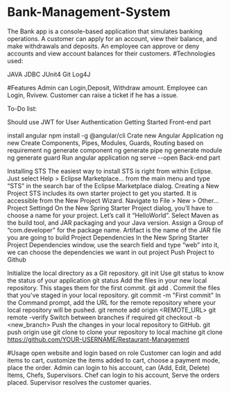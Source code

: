 # Bank-Management-System
The Bank app is a console-based application that simulates banking operations. A customer can apply for an account, view their balance, and make withdrawals and deposits. An employee can approve or deny accounts and view account balances for their customers.
#Technologies used:

JAVA
JDBC
JUnit4
Git
Log4J


#Features
Admin can Login,Deposit, Withdraw amount.
Employee can Login, Rvivew.
Customer can raise a ticket if he has a issue.

To-Do list:

Should use JWT for User Authentication
Getting Started
Front-end part

install angular
npm install -g @angular/cli
Crate new Angular Application
ng new <application-name>
Create Components, Pipes, Modules, Guards, Routing based on requirement
ng generate component <component-name>
ng generate pipe <pipe-name>
ng generate module <module-name>
ng generate guard <your-guard-name>
Run angular application
ng serve --open
Back-end part

  
  
Installing STS
The easiest way to install STS is right from within Eclipse. Just select Help > Eclipse Marketplace… from the main menu and type “STS” in the search bar of the Eclipse Marketplace dialog.
Creating a New Project
STS includes its own starter project to get you started. It is accessible from the New Project Wizard. Navigate to File > New > Other…
Project Settingd
On the New Spring Starter Project dialog, you’ll have to choose a name for your project. Let’s call it “HelloWorld”. Select Maven as the build tool, and JAR packaging and your Java version. Assign a Group of “com.developer” for the package name. Artifact is the name of the JAR file you are going to build
Project Dependencies
In the New Spring Starter Project Dependencies window, use the search field and type “web” into it, we can choose the dependencies we want in out project
Push Project to Github

Initialize the local directory as a Git repository.
git init
Use git status to know the status of your application
git status
Add the files in your new local repository. This stages them for the first commit.
git add .
Commit the files that you've staged in your local repository.
git commit -m "First commit"
In the Command prompt, add the URL for the remote repository where your local repository will be pushed.
git remote add origin <REMOTE_URL>
git remote -verify
Switch between branches if required
git checkout -b <new_branch>
Push the changes in your local repository to GitHub.
git push origin <selected branch>
use git clone to clone your repository to local machine
git clone https://github.com/YOUR-USERNAME/Restaurant-Management
  
  
  
  
#Usage
open website and login based on role
Customer can login and add items to cart, customize the items added to cart, choose a payment mode, place the order.
Admin can login to his account, can (Add, Edit, Delete) Items, Chefs, Supervisors.
Chef can login to his account, Serve the orders placed.
Supervisor resolves the customer quaries.

